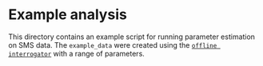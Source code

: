# Example analysis
This directory contains an example script for running parameter estimation on SMS data. The `example_data` were created using the [`offline interrogator`](/src/interrogators) with a range of parameters.